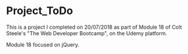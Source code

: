 # Project_ToDo

This is a project I completed on 20/07/2018 as part of Module 18 of Colt Steele's "The Web Developer Bootcamp", on the Udemy platform.

Module 18 focused on jQuery.
